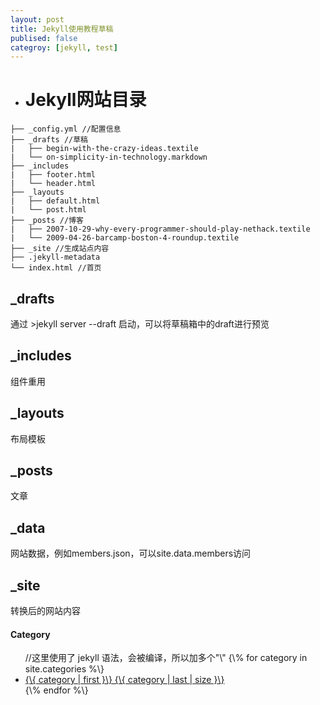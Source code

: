 ```yaml
---
layout: post
title: Jekyll使用教程草稿
publised: false
categroy: [jekyll, test]
---
```


- # Jekyll网站目录
```.
├── _config.yml //配置信息
├── _drafts //草稿
|   ├── begin-with-the-crazy-ideas.textile
|   └── on-simplicity-in-technology.markdown
├── _includes
|   ├── footer.html
|   └── header.html
├── _layouts
|   ├── default.html
|   └── post.html
├── _posts //博客
|   ├── 2007-10-29-why-every-programmer-should-play-nethack.textile
|   └── 2009-04-26-barcamp-boston-4-roundup.textile
├── _site //生成站点内容
├── .jekyll-metadata
└── index.html //首页
```

## _drafts
通过
    >jekyll server --draft
启动，可以将草稿箱中的draft进行预览
## _includes
组件重用
## _layouts
布局模板
## _posts
文章
## _data
网站数据，例如members.json，可以site.data.members访问
## _site
转换后的网站内容

<h4>Category</h4>
<ul>
    //这里使用了 jekyll 语法，会被编译，所以加多个"\"
    {\% for category in site.categories %\}
    <li><a href="/categories/{\{ category | first }\}/" title="view all
posts">{\{ category | first }\} {\{ category | last | size }\}</a>
    </li>
    {\% endfor %\}
</ul>
